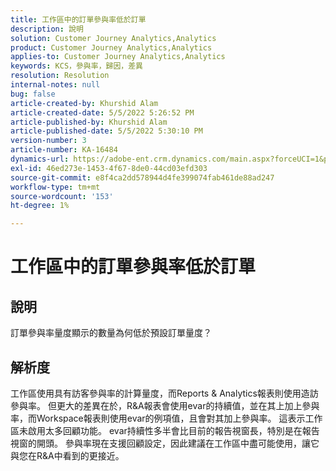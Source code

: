 ```yaml
---
title: 工作區中的訂單參與率低於訂單
description: 說明
solution: Customer Journey Analytics,Analytics
product: Customer Journey Analytics,Analytics
applies-to: Customer Journey Analytics,Analytics
keywords: KCS，參與率，歸因，差異
resolution: Resolution
internal-notes: null
bug: false
article-created-by: Khurshid Alam
article-created-date: 5/5/2022 5:26:52 PM
article-published-by: Khurshid Alam
article-published-date: 5/5/2022 5:30:10 PM
version-number: 3
article-number: KA-16484
dynamics-url: https://adobe-ent.crm.dynamics.com/main.aspx?forceUCI=1&pagetype=entityrecord&etn=knowledgearticle&id=5624a68b-98cc-ec11-a7b5-6045bd00dbbc
exl-id: 46ed273e-1453-4f67-8de0-44cd03efd303
source-git-commit: e8f4ca2dd578944d4fe399074fab461de88ad247
workflow-type: tm+mt
source-wordcount: '153'
ht-degree: 1%

---
```


# 工作區中的訂單參與率低於訂單

## 說明


訂單參與率量度顯示的數量為何低於預設訂單量度？


## 解析度


工作區使用具有訪客參與率的計算量度，而Reports &amp; Analytics報表則使用造訪參與率。 但更大的差異在於，R&amp;A報表會使用evar的持續值，並在其上加上參與率，而Workspace報表則使用evar的例項值，且會對其加上參與率。 這表示工作區未啟用太多回顧功能。 evar持續性多半會比目前的報告視窗長，特別是在報告視窗的開頭。 參與率現在支援回顧設定，因此建議在工作區中盡可能使用，讓它與您在R&amp;A中看到的更接近。
